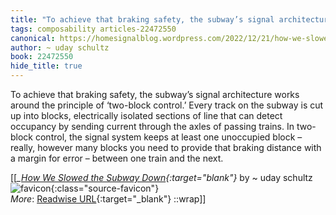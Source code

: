 ```yaml
---
title: "To achieve that braking safety, the subway’s signal architecture works ..."
tags: composability articles-22472550
canonical: https://homesignalblog.wordpress.com/2022/12/21/how-we-slowed-the-subway-down/
author: ~ uday schultz
book: 22472550
hide_title: true
---
```


To achieve that braking safety, the subway’s signal architecture works around the principle of ‘two-block control.’ Every track on the subway is cut up into blocks, electrically isolated sections of line that can detect occupancy by sending current through the axles of passing trains. In two-block control, the signal system keeps at least one unoccupied block – really, however many blocks you need to provide that braking distance with a margin for error – between one train and the next.


[[<cite>_[How We Slowed the Subway Down](https://homesignalblog.wordpress.com/2022/12/21/how-we-slowed-the-subway-down/){:target="_blank"}_</cite> by ~ uday schultz ![favicon](https://s2.googleusercontent.com/s2/favicons?domain=homesignalblog.wordpress.com){:class="source-favicon"}<br>
_More_: [Readwise URL](https://readwise.io/open/442229199){:target="_blank"}
::wrap]]